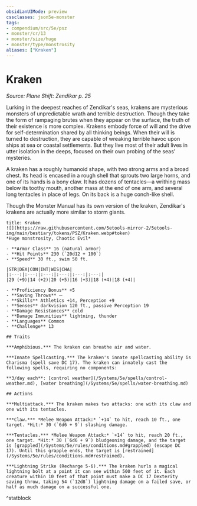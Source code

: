```yaml
---
obsidianUIMode: preview
cssclasses: json5e-monster
tags:
- compendium/src/5e/psz
- monster/cr/13
- monster/size/huge
- monster/type/monstrosity
aliases: ["Kraken"]
---
```

# Kraken
*Source: Plane Shift: Zendikar p. 25*  

Lurking in the deepest reaches of Zendikar's seas, krakens are mysterious monsters of unpredictable wrath and terrible destruction. Though they take the form of rampaging brutes when they appear on the surface, the truth of their existence is more complex. Krakens embody force of will and the drive for self-determination shared by all thinking beings. When their will is turned to destruction, they are capable of wreaking terrible havoc upon ships at sea or coastal settlements. But they live most of their adult lives in utter isolation in the deeps, focused on their own probing of the seas' mysteries.

A kraken has a roughly humanoid shape, with two strong arms and a broad chest. Its head is encased in a rough shell that sprouts two large horns, and one of its hands is a bony claw. It has dozens of tentacles—a writhing mass below its toothy mouth, another mass at the end of one arm, and several long tentacles in place of legs. On its back is a huge conch-like shell.

Though the Monster Manual has its own version of the kraken, Zendikar's krakens are actually more similar to storm giants.

```ad-statblock
title: Kraken
![](https://raw.githubusercontent.com/5etools-mirror-2/5etools-img/main/bestiary/tokens/PSZ/Kraken.webp#token)
*Huge monstrosity, Chaotic Evil*

- **Armor Class** 16 (natural armor)
- **Hit Points** 230 (`20d12 + 100`)
- **Speed** 30 ft., swim 50 ft.

|STR|DEX|CON|INT|WIS|CHA|
|:---:|:---:|:---:|:---:|:---:|:---:|
|29 (+9)|14 (+2)|20 (+5)|16 (+3)|18 (+4)|18 (+4)|

- **Proficiency Bonus** +5
- **Saving Throws** ⏤
- **Skills** Athletics +14, Perception +9
- **Senses** darkvision 120 ft., passive Perception 19
- **Damage Resistances** cold
- **Damage Immunities** lightning, thunder
- **Languages** Common
- **Challenge** 13

## Traits

***Amphibious.*** The kraken can breathe air and water.

***Innate Spellcasting.*** The kraken's innate spellcasting ability is Charisma (spell save DC 17). The kraken can innately cast the following spells, requiring no components:

**3/day each**: [control weather](/Systems/5e/spells/control-weather.md), [water breathing](/Systems/5e/spells/water-breathing.md)

## Actions

***Multiattack.*** The kraken makes two attacks: one with its claw and one with its tentacles.

***Claw.*** *Melee Weapon Attack:* `+14` to hit, reach 10 ft., one target. *Hit:* 30 (`6d6 + 9`) slashing damage.

***Tentacles.*** *Melee Weapon Attack:* `+14` to hit, reach 20 ft., one target. *Hit:* 30 (`6d6 + 9`) bludgeoning damage, and the target is [grappled](/Systems/5e/rules/conditions.md#grappled) (escape DC 17). Until this grapple ends, the target is [restrained](/Systems/5e/rules/conditions.md#restrained).

***Lightning Strike (Recharge 5-6).*** The kraken hurls a magical lightning bolt at a point it can see within 500 feet of it. Each creature within 10 feet of that point must make a DC 17 Dexterity saving throw, taking 54 (`12d8`) lightning damage on a failed save, or half as much damage on a successful one.
```
^statblock